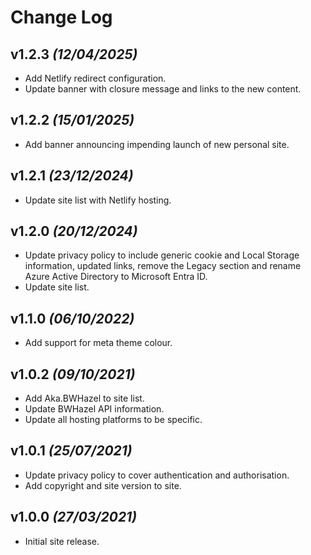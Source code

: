 # Change Log

## v1.2.3 _(12/04/2025)_

* Add Netlify redirect configuration.
* Update banner with closure message and links to the new content.

## v1.2.2 _(15/01/2025)_

* Add banner announcing impending launch of new personal site.

## v1.2.1 _(23/12/2024)_

* Update site list with Netlify hosting.

## v1.2.0 _(20/12/2024)_

* Update privacy policy to include generic cookie and Local Storage information, updated links, remove the Legacy section and rename Azure Active Directory to Microsoft Entra ID.
* Update site list.

## v1.1.0 _(06/10/2022)_

* Add support for meta theme colour.

## v1.0.2 _(09/10/2021)_

* Add Aka.BWHazel to site list.
* Update BWHazel API information.
* Update all hosting platforms to be specific.

## v1.0.1 _(25/07/2021)_

* Update privacy policy to cover authentication and authorisation.
* Add copyright and site version to site.

## v1.0.0 _(27/03/2021)_

* Initial site release.